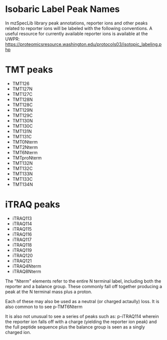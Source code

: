 # Isobaric Label Peak Names

In mzSpecLib library peak annotations, reporter ions and other peaks related to reporter ions will be labeled with
the following conventions. A useful resource for currently available reporter ions is available at the UWPR:
https://proteomicsresource.washington.edu/protocols03/isotopic_labeling.php

# TMT peaks

- TMT126
- TMT127N
- TMT127C
- TMT128N
- TMT128C
- TMT129N
- TMT129C
- TMT130N
- TMT130C
- TMT131N
- TMT131C
- TMT0Nterm
- TMT2Nterm
- TMT6Nterm
- TMTproNterm
- TMT132N
- TMT132C
- TMT133N
- TMT133C
- TMT134N

# iTRAQ peaks

- iTRAQ113
- iTRAQ114
- iTRAQ115
- iTRAQ116
- iTRAQ117
- iTRAQ118
- iTRAQ119
- iTRAQ120
- iTRAQ121
- iTRAQ4Nterm
- iTRAQ8Nterm

The "Nterm" elements refer to the entire N terminal label, including both the reporter and a balance group. These commonly fall
off together producing a peak at the N terminal mass plus a proton.

Each of these may also be used as a neutral (or charged actaully) loss. It is also common to to see
p-TMT6Nterm

It is also not unusual to see a series of peaks such as:
p-iTRAQ114
wherein the reporter ion falls off with a charge (yielding the reporter ion peak) and the full peptide sequence plus the
balance group is seen as a singly charged ion.


